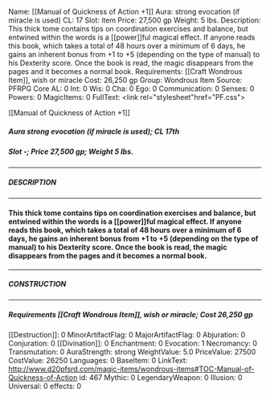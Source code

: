 Name: [[Manual of Quickness of Action +1]]
Aura: strong evocation (if miracle is used)
CL: 17
Slot: item
Price: 27,500 gp
Weight: 5 lbs.
Description: This thick tome contains tips on coordination exercises and balance, but entwined within the words is a [[power]]ful magical effect. If anyone reads this book, which takes a total of 48 hours over a minimum of 6 days, he gains an inherent bonus from +1 to +5 (depending on the type of manual) to his Dexterity score. Once the book is read, the magic disappears from the pages and it becomes a normal book.
Requirements: [[Craft Wondrous Item]], wish or miracle
Cost: 26,250 gp
Group: Wondrous Item
Source: PFRPG Core
AL: 0
Int: 0
Wis: 0
Cha: 0
Ego: 0
Communication: 0
Senses: 0
Powers: 0
MagicItems: 0
FullText: <link rel="stylesheet"href="PF.css"><div class="heading"><p class="alignleft">[[Manual of Quickness of Action +1]]</p><div style="clear: both;"></div></div><div><h5><b>Aura </b>strong evocation (if miracle is used); <b>CL </b>17th</h5><h5><b>Slot </b>-; <b>Price </b>27,500 gp; <b>Weight </b>5 lbs.</h5></div><hr/><div><h5><b>DESCRIPTION</b></h5></div><hr/><div><h4><p>This thick tome contains tips on coordination exercises and balance, but entwined within the words is a [[power]]ful magical effect. If anyone reads this book, which takes a total of 48 hours over a minimum of 6 days, he gains an inherent bonus from +1 to +5 (depending on the type of manual) to his Dexterity score. Once the book is read, the magic disappears from the pages and it becomes a normal book.</p></h4></div><hr/><div><h5><b>CONSTRUCTION</b></h5></div><hr/><div><h5><b>Requirements </b>[[Craft Wondrous Item]], <i>wish or miracle</i>; <b>Cost </b>26,250 gp</h5></div>
[[Destruction]]: 0
MinorArtifactFlag: 0
MajorArtifactFlag: 0
Abjuration: 0
Conjuration: 0
[[Divination]]: 0
Enchantment: 0
Evocation: 1
Necromancy: 0
Transmutation: 0
AuraStrength: strong
WeightValue: 5.0
PriceValue: 27500
CostValue: 26250
Languages: 0
BaseItem: 0
LinkText: http://www.d20pfsrd.com/magic-items/wondrous-items#TOC-Manual-of-Quickness-of-Action
id: 467
Mythic: 0
LegendaryWeapon: 0
Illusion: 0
Universal: 0
effects: 0
